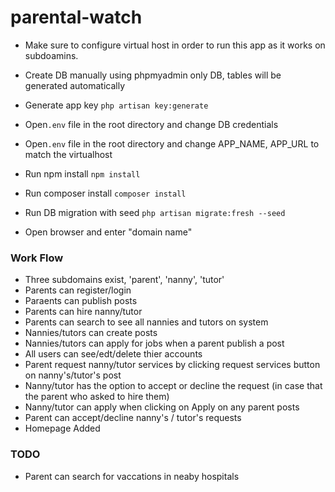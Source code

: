 # parental-watch

* Make sure to configure virtual host in order to run this app as it works on subdoamins.

* Create DB manually using phpmyadmin only DB, tables will be generated automatically

* Generate app key ```php artisan key:generate```

* Open```.env``` file in the root directory and change DB credentials 

* Open```.env``` file in the root directory and change APP_NAME, APP_URL to match the virtualhost

* Run npm install ```npm install```

* Run composer install ```composer install```

* Run DB migration with seed ```php artisan migrate:fresh --seed```

* Open browser and enter "domain name"

### Work Flow
* Three subdomains exist, 'parent', 'nanny', 'tutor'
* Parents can register/login
* Paraents can publish posts
* Parents can hire nanny/tutor
* Parents can search to see all nannies and tutors on system
* Nannies/tutors can create posts
* Nannies/tutors can apply for jobs when a parent publish a post 
* All users can see/edt/delete thier accounts
* Parent request nanny/tutor services by clicking request services button on nanny's/tutor's post
* Nanny/tutor has the option to accept or decline the request (in case that the parent who asked to hire them)
* Nanny/tutor can apply when clicking on Apply on any parent posts
* Parent can accept/decline nanny's / tutor's requests
* Homepage Added


### TODO
* Parent can search for vaccations in neaby hospitals

